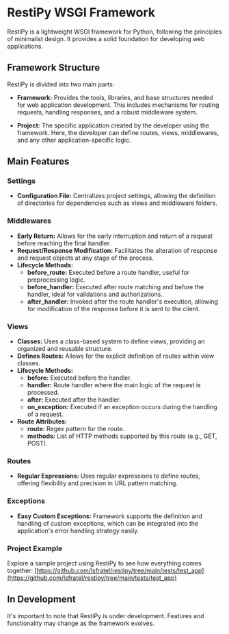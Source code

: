 # RestiPy WSGI Framework

RestiPy is a lightweight WSGI framework for Python, following the principles of minimalist design. It provides a solid foundation for developing web applications.

## Framework Structure

RestiPy is divided into two main parts:

- **Framework:** Provides the tools, libraries, and base structures needed for web application development. This includes mechanisms for routing requests, handling responses, and a robust middleware system.

- **Project:** The specific application created by the developer using the framework. Here, the developer can define routes, views, middlewares, and any other application-specific logic.

## Main Features

### Settings

- **Configuration File:** Centralizes project settings, allowing the definition of directories for dependencies such as views and middleware folders.

### Middlewares

- **Early Return:** Allows for the early interruption and return of a request before reaching the final handler.
- **Request/Response Modification:** Facilitates the alteration of response and request objects at any stage of the process.
- **Lifecycle Methods:**
  - **before_route:** Executed before a route handler, useful for preprocessing logic.
  - **before_handler:** Executed after route matching and before the handler, ideal for validations and authorizations.
  - **after_handler:** Invoked after the route handler's execution, allowing for modification of the response before it is sent to the client.

### Views

- **Classes:** Uses a class-based system to define views, providing an organized and reusable structure.
- **Defines Routes:** Allows for the explicit definition of routes within view classes.
- **Lifecycle Methods:**
  - **before:** Executed before the handler.
  - **handler:** Route handler where the main logic of the request is processed.
  - **after:** Executed after the handler.
  - **on_exception:** Executed if an exception occurs during the handling of a request.
- **Route Attributes:**
  - **route:** Regex pattern for the route.
  - **methods:** List of HTTP methods supported by this route (e.g., GET, POST).

### Routes

- **Regular Expressions:** Uses regular expressions to define routes, offering flexibility and precision in URL pattern matching.

### Exceptions

- **Easy Custom Exceptions:** Framework supports the definition and handling of custom exceptions, which can be integrated into the application's error handling strategy easily.

### Project Example

Explore a sample project using RestiPy to see how everything comes together:
[https://github.com/lsfratel/restipy/tree/main/tests/test_app](https://github.com/lsfratel/restipy/tree/main/tests/test_app)

## In Development

It's important to note that RestiPy is under development. Features and functionality may change as the framework evolves.
